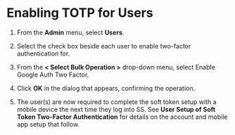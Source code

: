 [title]: # (Enabling TOTP for Users)
[tags]: # (Enabling TOTP)
[priority]: # (40)

# Enabling TOTP for Users

1. From the **Admin** menu, select **Users**.

1. Select the check box beside each user to enable two-factor authentication for.

1. From the **< Select Bulk Operation >** drop-down menu, select Enable Google Auth Two Factor.

1. Click **OK** in the dialog that appears, confirming the operation.

1. The user(s) are now required to complete the soft token setup with a mobile device the next time they log into SS. See **User Setup of Soft Token Two-Factor Authentication** for details on the account and mobile app setup that follow.
